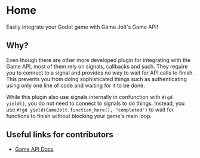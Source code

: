 # Home
Easily integrate your Godot game with Game Jolt's Game API!

## Why?
Even though there are other more developed plugin for integrating with the Game API, most of them rely on signals, callbacks and such. They require you to connect to a signal and provides no way to wait for API calls to finish. This prevents you from doing sophisticated things such as authenticating using only one line of code and waiting for it to be done.

While this plugin also use signals internally in confunction with `#!gd yield()`, you do not need to connect to signals to do things. Instead, you use `#!gd yield(GameJolt.function_here(), "completed")` to wait for functions to finish without blocking your game's main loop.

## Useful links for contributors
- [Game API Docs](https://gamejolt.com/game-api/doc)
